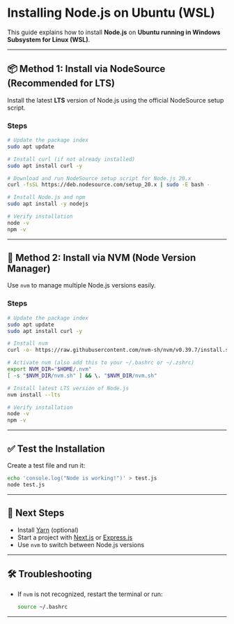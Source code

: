 # Installing Node.js on Ubuntu (WSL)

This guide explains how to install **Node.js** on **Ubuntu running in Windows Subsystem for Linux (WSL)**.

---

## 📦 Method 1: Install via NodeSource (Recommended for LTS)

Install the latest **LTS** version of Node.js using the official NodeSource setup script.

### Steps

```bash
# Update the package index
sudo apt update

# Install curl (if not already installed)
sudo apt install curl -y

# Download and run NodeSource setup script for Node.js 20.x
curl -fsSL https://deb.nodesource.com/setup_20.x | sudo -E bash -

# Install Node.js and npm
sudo apt install -y nodejs

# Verify installation
node -v
npm -v
````

---

## 🔁 Method 2: Install via NVM (Node Version Manager)

Use `nvm` to manage multiple Node.js versions easily.

### Steps

```bash
# Update the package index
sudo apt update
sudo apt install curl -y

# Install nvm
curl -o- https://raw.githubusercontent.com/nvm-sh/nvm/v0.39.7/install.sh | bash

# Activate nvm (also add this to your ~/.bashrc or ~/.zshrc)
export NVM_DIR="$HOME/.nvm"
[ -s "$NVM_DIR/nvm.sh" ] && \. "$NVM_DIR/nvm.sh"

# Install latest LTS version of Node.js
nvm install --lts

# Verify installation
node -v
npm -v
```

---

## ✅ Test the Installation

Create a test file and run it:

```bash
echo 'console.log("Node is working!")' > test.js
node test.js
```

---

## 🎯 Next Steps

* Install [Yarn](https://classic.yarnpkg.com/lang/en/docs/install/#debian-stable) (optional)
* Start a project with [Next.js](https://nextjs.org/docs/getting-started) or [Express.js](https://expressjs.com/)
* Use `nvm` to switch between Node.js versions

---

## 🛠️ Troubleshooting

* If `nvm` is not recognized, restart the terminal or run:

  ```bash
  source ~/.bashrc
  ```

---
